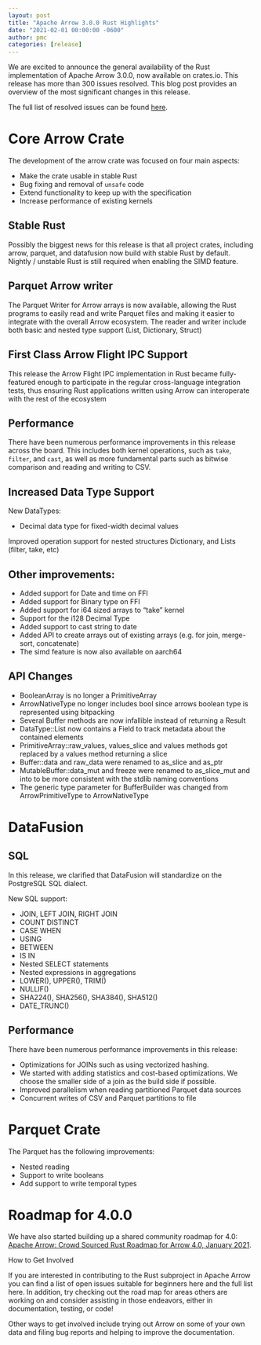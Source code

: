 ```yaml
---
layout: post
title: "Apache Arrow 3.0.0 Rust Highlights"
date: "2021-02-01 00:00:00 -0600"
author: pmc
categories: [release]
---
```

<!--
{% comment %}
Licensed to the Apache Software Foundation (ASF) under one or more
contributor license agreements.  See the NOTICE file distributed with
this work for additional information regarding copyright ownership.
The ASF licenses this file to you under the Apache License, Version 2.0
(the "License"); you may not use this file except in compliance with
the License.  You may obtain a copy of the License at

http://www.apache.org/licenses/LICENSE-2.0

Unless required by applicable law or agreed to in writing, software
distributed under the License is distributed on an "AS IS" BASIS,
WITHOUT WARRANTIES OR CONDITIONS OF ANY KIND, either express or implied.
See the License for the specific language governing permissions and
limitations under the License.
{% endcomment %}
-->

We are excited to announce the general availability of the Rust implementation of Apache Arrow 3.0.0,  now available 
on crates.io. This release has more than 300 issues resolved. This blog post provides an overview 
of the most significant changes in this release.

The full list of resolved issues can be found [here][1].

# Core Arrow Crate

The development of the arrow crate was focused on four main aspects:

- Make the crate usable in stable Rust
- Bug fixing and removal of `unsafe` code
- Extend functionality to keep up with the specification
- Increase performance of existing kernels

## Stable Rust

Possibly the biggest news for this release is that all project crates, including arrow, parquet, and datafusion now 
build with stable Rust by default. Nightly / unstable Rust is still required when enabling the SIMD feature.

## Parquet Arrow writer

The Parquet Writer for Arrow arrays is now available, allowing the Rust programs to easily read and write Parquet 
files and making it easier to integrate with the overall Arrow ecosystem. The reader and writer include both basic 
and nested type support (List, Dictionary, Struct)

## First Class Arrow Flight IPC Support

This release the Arrow Flight IPC implementation in Rust became fully-featured enough to participate in the regular 
cross-language integration tests, thus ensuring Rust applications written using Arrow can interoperate with the rest 
of the ecosystem

## Performance

There have been numerous performance improvements in this release across the board. This includes both kernel 
operations, such as `take`, `filter`, and `cast`, as well as more fundamental parts such as bitwise comparison 
and reading and writing to CSV.

## Increased Data Type Support

New DataTypes:
- Decimal data type for fixed-width decimal values

Improved operation support for nested structures Dictionary, and Lists (filter, take, etc)

## Other improvements:

- Added support for Date and time on FFI
- Added support for Binary type on FFI
- Added support for i64 sized arrays to “take” kernel
- Support for the i128 Decimal Type
- Added support to cast string to date
- Added API to create arrays out of existing arrays (e.g. for join, merge-sort, concatenate)
- The simd feature is now also available on aarch64

## API Changes

- BooleanArray is no longer a PrimitiveArray
- ArrowNativeType no longer includes bool since arrows boolean type is represented using bitpacking
- Several Buffer methods are now infallible instead of returning a Result
- DataType::List now contains a Field to track metadata about the contained elements
- PrimitiveArray::raw_values, values_slice and values methods got replaced by a values method returning a slice
- Buffer::data and raw_data were renamed to as_slice and as_ptr
- MutableBuffer::data_mut and freeze were renamed to as_slice_mut and into to be more consistent with the stdlib naming conventions
- The generic type parameter for BufferBuilder was changed from ArrowPrimitiveType to ArrowNativeType

# DataFusion

## SQL

In this release, we clarified that DataFusion will standardize on the PostgreSQL SQL dialect.

New SQL support:
- JOIN, LEFT JOIN, RIGHT JOIN
- COUNT DISTINCT
- CASE WHEN
- USING
- BETWEEN
- IS IN
- Nested SELECT statements
- Nested expressions in aggregations
- LOWER(), UPPER(), TRIM()
- NULLIF()
- SHA224(), SHA256(), SHA384(), SHA512()
- DATE_TRUNC()

## Performance

There have been numerous performance improvements in this release:
- Optimizations for JOINs such as using vectorized hashing.
- We started with adding statistics and cost-based optimizations. We choose the smaller side of a join as the build
  side if possible.
- Improved parallelism when reading partitioned Parquet data sources
- Concurrent writes of CSV and Parquet partitions to file

# Parquet Crate

The Parquet has the following improvements:

- Nested reading
- Support to write booleans
- Add support to write temporal types

# Roadmap for 4.0.0

We have also started building up a shared community roadmap for 4.0: [Apache Arrow: Crowd Sourced Rust Roadmap for 
Arrow 4.0, January 2021][2].

How to Get Involved

If you are interested in contributing to the Rust subproject in Apache Arrow you can find a list of open issues 
suitable for beginners here and the full list here. In addition, try checking out the road map for areas others 
are working on and consider assisting in those endeavors, either in documentation, testing, or code!

Other ways to get involved include trying out Arrow on some of your own data and filing bug reports and helping 
to improve the documentation.

[1]: https://issues.apache.org/jira/browse/ARROW-11329?jql=project%20%3D%20ARROW%20AND%20status%20not%20in%20%20(Open%2C%20%22In%20Progress%22%2C%20Reopened)%20and%20fixVersion%20%3D%203.0.0%20AND%20text%20~%20rust%20ORDER%20BY%20created%20DESC
[2]: https://docs.google.com/document/d/1qspsOM_dknOxJKdGvKbC1aoVoO0M3i6x1CIo58mmN2Y/edit#heading=h.kstb571j5g5j